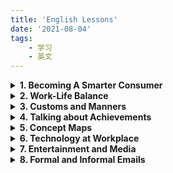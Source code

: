 ```yaml
---
title: 'English Lessons'
date: '2021-08-04'
tags:
    - 学习
    - 英文
---
```

<details >
<summary><strong>1. Becoming A Smarter Consumer</strong></summary>
 <br />
 <details>
 <summary>(1) Vocabulary</summary>
 <dl>
  <dt>halo</dt> <dd> - a ring of light</dd>
  <dt>hype</dt> <dd> - extravagant or excessive promotion</dd>
  <dt>unscramble</dt> <dd> - clarify, decode, restore to intelligible  form</dd>
  <dt>incite<dt> <dd> - stir up</dd>
  <dt>bombard</dt> <dd> - keep attacking or pressing with questions and suggestions</dd>
  <dt>landfill site</dt> <dd> - a place used for disposal of garbage</dd>
  <dt>wardrobe</dt> <dd> - a closet or movable cabinet for holding clothes</dd>
  <dt>spring up</dt> <dd> - come into existence</dd>
  <dt>prey on</dt> <dd> - to exploit, victimize, or take advantage of someone</dd>
  <dt>gullible consumers</dt> <dd> - consumers who are too willing to believe and easily tricked</dd>
</dl>
</details>

<details>
<summary>(2) Writing</summary>
<dl>
<dt>What qualities do you usually look for in a product? </dt>
<dd>
<p>Nowadays, consumers are becoming more and more aware of the importance of product quality though they may have different views about what constitute good quality of a product. The following are what I usully look for when deciding to pay for a product.</p>

<p>First, a good product must be able to fulfill a personal need. When I buy a mobile phone, I expect it to enable me to contact my friend whenever I need to.</p>

<p>Second, a good product must be reliable. It is quite irritating that a product you bought ocaasionally failed to do what it is supposed to do.</p>

<p>Third, a product of good quality must be durable and solid. A well-known difference between branded product and conterfeit product is that branded product, which is made of solid material, is much more lasting than fake product that is of inferior quality.</p>

<p>There are some other qualities one can look for in a product, such as serviceability and aesthetics, but the above-mentioned three are the most important qualities I like to see when making a purchase.</p>
</dd>

<dt>Do you think commercials can really affect behavior of buyers? Why or why not?</dt>
<dd>
<p>Businesses have invested considerable resources into advertisement, creating hype and halo around their brands. Although smart consumers figure out various ways to unscramble the magic, commercials remain effective in fluencing consumer behavior.</p>

<p>First of all, consumers are human beings. They are as emotional as they are rational. Marketters can use irrational advertising techniques to exert influence on the emotional side of human characters. For example, a shoe brand can stir up urgence to buy among consumers by advertising a new model that is for market testing purpose as limited edition.</p>

<p>Moreover, various data analysis techniques have made it much easier for markettiers to accurately identify consumer preference than before. With deep understanding of consumer preference, markettiers are able to engineer or optimize commercials in ways that communicate product features more appealingly to targeted audients.</p>

<p>In short, there are many ways by which commercials can really affect consumer behavior. </p>
</dd>

<dt>Do you think the quality of a product depends on how it is advertised? Why or why not?</dt>
<dd>  
<p>In my opinion, a heavily advertised product is likely to be of better quality.</p>

<p>It has been found that many brands have turned to new promotional tactics, focusing commercials more on quality image of brand than on features of its product. A local shoe brand, for example, named its brand as "Everbest", conveying that their quality is <em>always</em> the best in the market. If a business is willing to invest so much in creating a branded image, it is reasonable to believe that the business is serious about product quality and willing to invest efforts in improving product quality.</p>

<p>Additionally, product quality is a multi-demensional concept. Whether ot not a product is of good quality depends on how you define quality. For this reason, a well engineered advertising may educate its targeted group and construct a new way to perceive good product. Take durability of fashion prodcut for example. A fashion brand, which targets at low-income group, advertised its brand as "leading the fast-paced fashion". With such notion in mind, durability will be construed as "uneasy to follow the fast pace of fashion". Instead, consumers will perceive "cheap", which means easy to make change, as the most important quality.</p>
</dd>
</details>
</details>

<details>
<summary><strong>2. Work-Life Balance</strong></summary>
<br />

<details>
<summary>(1) Vocabulary</summary>
<dl>
<dt>disgruntled employees</dt><dd>- unhappy employees who are irritable and may lose their temper easily</dd>
<dt>irritable</dt><dd>- get angry easily</dd>
<dt>lose lose temper</dt><dd>- get anry</dd>
<dt>burn the candle at both ends</dt><dd>- overwork yourself in the morning and at night, come in early for work and bring work home</dd>
<dt>be burnt out</dt><dd>- feel exhausted</dd>
<dt>wear someone out</dt><dd>- make someone very tired</dd>
<dt>get the ball rolling</dt><dd>- get a process started</dd>
<dt>ease up a little</dt><dd>- reduce a little bit effort</dd>
<dt>idle chit-chat</dt><dd>- talk that is informal and irrelevant to work</dd>
<dt>bounce ideas off someone</dt><dd>- share ideas with someone in order to get feedback on them</dd>
<dt>to be left to your own devices</dt><dd>- to be allowed to decide what to do by yourself</dd>
<dt>make concession</dt><dd>- to give or allow something in order to end an argument or conflict</dd>
<dt>commute to work</dt><dd>- a regular journey from home to workplace</dd>
<dt>juggle work with other tasks</dt><dd>- do work and other jobs at the same time, multi-task</dd>
<dt>skip dinner to finish a task</dt><dd>too busy to take dinner</dd>
</dl>
</details>

<details>
<summary>(2) Speaking</summary>
<dl>
<dt>Tell
me about your experience of being in a place where there was happiness and a
good work-life balance. How
did you feel about it? Why do you
think people feel so overworked or stressed? </dt>
<dd>
<p>I work for a local retail company as a sales manager. My daily routine is to visit the retail outlets and help resolve problems in order for them to hit their monthly targets. This is great because I do not have to clock in and out every day. As there is no clear office hours, I can easily take some time to prepare dinner for my family and schedule appointment when necessary.</p>

<p>Another reason I like the job is that the job is full of challenge. I need to analyse problems, advise team members, and propose business solutions to improve sales revenue. This provides a good opportunity to develop problem-solving, teamwork, and leadership skills. I feel a strong sense of achievement when I see a report that shows great sales performance.</p>

<p>A sales manager tends to be overworked or stressed because they are multi-tasked and often burn candle at both ends. My way to avoid being worn out is to maintain a positive attitude to challenges and to manage time effectively by prioritzing tasks.</p>
</dd>
</dl>
</details>
</details>

<details>
<summary><strong>3. Customs and Manners</strong></summary>
<br />

<details>
<summary>(1) Vocabulary</summary>
<dl>
<dt>finesse</dt><dd>- impressive delicacy and skill</dd>
<dt>etiquette<dt><dd>- the customary code of polite behaviour in society or among members of a particular profession or group</dd>
<dt>enunciate</dt><dd>- say and pronounce clearly</dd>
<dt>rapport</dt><dd>- close and harmonious relationship</dd>
<dt>strike a balance</dt><dd>- choose a moderate stance<dd>
<dt>counterfeit</dt><dd>fake, not genuine</dd>
<dt>attire</dt><dd>- clothes especially fine or formal ones </dd>
<dt>gown</dt><dd>- a long elegant dress worn on formal occasions, wedding gown</dd>
<dt>outfit</dt><dd>- a set of clothes worn together, especially for a particular occasion</dd>
</dl>
</details>

<details>
<summary>(2) Speaking</summary>
<dl>
<dt>Describe table manners in your family. What food is usually eaten every meal in your family?</dt>
<dd>
<p>I am from a Chinese family and the table manner in my family is quite straightforward. To follow good hygiene, we often wash hands before taking dinner. We need to show respect to the seniors, so we often let the most senior members sit and eat first. We are not allowed to use our hands to handle food. If the food is too difficult to be handled by chopstics, we can use spoon or knife instead. Leaving chopstics on the top of bowl means "having finished". Instead, if we put chopstics on the side of bowl, it means "taking a break from eating".</p>

<p>We have a variety of food for dinner. Rice is usually eaten every meal as main food though we occasionally eat noodles and dumplings. In addition, vegetables are also eaten every meal to keep dinners healthy.</p>

<p>Putting chopstics vertically stuck in a bowl of rice is considered as a bad manner because it symbolizes the ritual of incense burning. It is also quite impolite to point chopstics to any other sitting around, because it means you see others as your "dish".</p>
</dd>
</dl>
</details>
</details>

<details>
<summary><strong>4. Talking about Achievements</strong></summary>
<br />
<details>
<summary>(1) Vocabulary</summary>
<dl>
<dt>excel in</dt><dd>- be proficient in; be exceptionally good at</dd>
<dt>align oneself with</dt><dd>- give support to (a person, organization, or cause) </dd>
<dt>My greatest achievement has been ...<dt><dd>- can be used to talk about past achievement</dd>
<dt>What I'm most proud of is ...</dt><dd>- can be used to talk about past achievement</dd>
<dt>stride</dt><dd>- a long and decisive step</dd>
<dt>household duties</dt><dd>- duties of taking care of family</dd>
<dt>prevailing</dt><dd>- current, existing, having most appealing or influence</dd>
<dt>unprecedented</dt><dd>- never done or known before</dd>
<dt>thriving</dt><dd>- prosperous or growing; flourishing</dd>
<dt>the brunt of</dt><dd>- the worst part or chief impact of a specified action</dd>
<dt>child-rearing</dt><dd>- bringing up or caring for a child until they are fully grown</dd>
<dt>conform to</dt><dd>- comply with rules, regulations, or standard</dd>
<dt>pale</dt><dd>- seem or become less important</dd>
<dt>harsh</dt><dd>- cruel or severe</dd>
<dt>be mindful of</dt><dd>- be aware of</dd>
</dl>
</details>

<details>
<summary>(2) Speaking</summary>
<dl>
<dt>What sort of professional achievements have you accomplished?</dt>
<dd>
<p>My greatest professional achievement has been developing up a productive sales force for my company, which resulted in 30% increase in annual sales revenue. This was a great achievement because the company sales had been stagnant for many years before I joined the company.</p>
</dd>
<dt>Did you have to overcome challenges in order to achieve your goals?</dt>
<dd>
<p>I would say it was not easy to achieve that much increase in sales. I had to overcome a number of challenges. </p>
<p>First, there was no budget for me to do advertisement. Second, the sales team was a little bit aged and it was uneasy to hire young people because at that time no young people have interest working in retail line. Last but not least, many of the sales associates were digruntled employees with negative attitude toward work. </p>
<p>To overcome the challenges, I focused my work on developing sales team. I firstly organized a series of training to improve sales and service skills. And at the same time, I tried to instill positive way of thinking into the sales associates. Most importantly, I deviced a variety of incentive programs, which were effective in motivating sales staff. My effort paid off. The company finally saw continuous improvement in sales.</p>
</dd>
<dt>What are most you most proud of?</dt>
<dd>
<p>What I am most proud of is I was promoted to the position of sales operation manager. As mentioned above, I had demonstrated strong ability to develop and lead a team. I had also shown a positive attitude toward work. With strong work ability and positive attitude, I was able to excel in the position and reap the benefits.</p>
</dd>
</dl>
</details>
</details>

<details>
<summary><strong>5. Concept Maps</strong></summary>
<br />
<details>
<summary>(1) Vocabulary</summary>
<dl>
<dt>intangible</dt><dd>- hard to define or measure; vague and abstract</dd>
<dt>photosynthesis</dt><dd>- the process by which green plants and some other organisms use sunlight to synthesize nutrients from carbon dioxide and water</dd>
<dt>colloquial</dt><dd>informal language used in ordinary or familiar conversation </dd>
</dl>
</details>
<details>
<summary>(2) Writing</summary>
<dl>
<dt>Describe the picture you see.</dt>
<dd>
<p>This picture shows a cultural event organized by Indians in a big playground.</p>

<p>On the left, a man with moustache is selling colorful balloons. He is wearing a yellow short-sleeved shirt and an orange checkered skirt. The balloons he is selling are displayed on a tree-like stand beside him.</p>

<p>A woman in front of the salesman just bought two balloons for her son. The boy is wearing a red checkered shirt and a short in black. His left hand is in his mother' hand, and his right hand is holding the two balloons his mother just bought for him. They are walking toward the big event tents located on the up-left corner of the playground.</p>

<p>Beside the big tents, people are queuing up to enter the tents.</p>

<p>Right beside the big tents, there is also a line of smaller tents decorated in different colors. In each of the small tent, there is a vendor inside selling products and services. People are walking along the small tents, browsing the products displayed inside.</p>

<p>Just behind the line of small tents, there is a big wheel with some big tubs attached to its rim.</p>

<p>On the right side of the picture, there is a big, round platform. A very big tree rooted in the center of the platform. The trunk of the tree is quite big, showing that the tree is likely an old tree. The leaves of the tree, however, are still fresh and green.</p>

<p>Beside the tree, a magician is performing magic. The magician is wearing a traditional indian outfit. He really looks like a magician because of his long beards and moustaches. And the prop on his right hand looks quite strange also. A a group of audients in differrent ages are sitting around the platform and watching his performance.</p>

<p>A signage board is standing beside the platform, showing what the performance is about.</p>
</dd>
</dl>
</details>
</details>

<details>
<summary><strong>6. Technology at Workplace</strong></summary>
<br />
<details>
<summary>(1) Vocabulary</summary>
<dl>
<dt>mechanized</dt><dd>- equipped with machines</dd>
<dt>automation</dt><dd>- use of automatic eqipments</dd>
<dt>obsolete</dt><dd>- out of fashion</dd>
<dt>cutting-edge</dt><dd>- highly advanced</dd>
<dt>user-friendly</dt><dd>- easy to use</dd>
</dl>
</details>
<details>
<summary>(2) Writing</summary>
<dl>
<dt>Tom: Hi, welcome to the chat group. What do you think of the future of the voice-activated devices in the workplace?</dt>
<dd>
<p>Me: Hi Tom. Hi everyone. Voice-activation is a cutting-edge technology. It's quite likely that voice-activated devices will be widely used to automate the business processes in workplace. Take retail shop for example, in future we will see voice-activated robots serve customer in shops. And, storemen in warehouse won't have to do physical jobs any longer. They just need to give instructions and the voice-activated robots will carry the instructions out.</p>
</dd>
<dt>Mary: Hi everyone. What is the possibility of technology continuing development?</dt>
<dd>
<p>Me: That's an interesting question. I personally think that if technology continues development, most of the technical and physical jobs will be automated or mechanised. This must be a good news because human being will be free from life-burden and thus having time and resources to develop humanity.</p>
</dd>
</dl>
</details>
</details>

<details>
<summary><strong>7. Entertainment and Media</strong></summary>
<br />
<details>
<summary>(1) Vocabulary</summary>
<dl>
<dt>cast</dt><dd>- assign a part in a play or film</dd>
<dt>poverty-stricken</dt><dd>- seriously affected by poverty</dd>
<dt>stunning</dt><dd>- extremely impressive or attractive </dd>
<dt>beyond the bubble of familiarity</dt><dd>- take on challenges and go beyond the comfort zone</dd>
<dt>nomophobia</dt><dd>- can not live without mobile phone</dd>
<dt>noteworthy</dt><dd>- worth paying attention to</dd>
<dt>level off</dt><dd>- remain at a steady level after falling or rising</dd>
<dt>viable</dt><dd>- capable of working successfully, feasible</dd>
<dt>ban</dt><dd>- officially or legally prohibited</dd>
</dl>
</details>
<details>
<summary>(2) Writing</summary>
<dl>
<dt>Look at the picture and write in 100 words of your thoughts about it.</dt>
<dd>
<p>The picture shows what a passive life style typically looks like.</p>

<p>In the picture, a young man is lying on a sofa with his head propped in the palm of his left hand. He looks bored and dispirited as he keeps switching TV channels with the remote control in the palm of his right hand.</p>

<p>The young man did not (maybe never) cook for himself, but ordered pizza and popcorn from a fast food restaurant. Obviously, he eats neither to keep fit nor for pleasure, but merely to get himself out of hunger. There are some empty beer bottles on the table in front of him. It is likely that he needs beer or alcohol to help alleviate his negative mood.</p>

<p>Probably because he rarely exercises, he is overweight and looks fat. His big tummy remains exposed even he is wearing a large size T shirt.</p>

<p>Living an inactive life style may jeopardize your health. It may cause physical and mental diseases. The best way to avoid being caught in passive life style is to stand up and do something meaningful.</p>
</dd>

<dt>Words about Media</dt>
<dd>

<strong>Words connected to newspaper</strong>
<ul>
<li>Types of newspapers: broadsheet and tabloid</li>
<li>Contents of newspaper: news report, advertisements, critic reviews, editorial opinions</li>
<li>Newspaper jobs: journalist, editor, news analyst, column writer</li>
</ul>

<strong>Words connected to television</strong>
<ul>
  <li>Television technology: liquid crystal display (LCD), high resolution, digital light processing (DLP), curved screen, voice activated TV</li>
  <li>Television programmes: weather broadcasting, news report, news analysis, documentary, TV series, talk shows, fashion shows, sports and recreation, brand advertisement</li>
  <li>People work for television: documentarian, photographer, performer, writer and editor, visual effect artist, cinematographer, custume designer, casting director, sports commentators</li>
</ul>

<strong>Words connected to radio</strong>
<ul>
  <li>Types of radio stations: AM (amplitude modulation) stations, FM (frequency modulation) stations</li>
  <li>Genres of radio programmes: news and current affairs, radio comedy, radio drama and music, dialogues</li>
  <li>People work for radio: news director, announcer, broadcaster, radio station engineer, music director</li>
</ul>

<strong>Words connected to new media / online media</strong>
<ul>
  <li>Types of online media: website, online forum, podcast, blog, email, social networking sites</li>
  <li>Contents shared across online media: infographics, videos, ebooks, podcasts, gifs, images, blog articles, newsletters, online games, product reviews, tweets, webinars, posts</li>
  <li>Users of online media: bloggers, influencers, commentators, marketers</li>
</ul>

<strong>Kinds of news / kinds of news story</strong>
<ul>
  <li>sports news, political news, business news, entertainment news, investigative news</li>
  <li>domestic news, international news, local news</li>
</ul>

<strong>People connected to news and media</strong>
<ul>
<li>journalist, editor, commentator, news analyst, column writer, presenter, broadcaster</li>
  <li>audients, blogger, influencers and followers</li>
</ul>

<strong>Positive words connected to news and media</strong>
<ul>
  <li>informative, educational, insightful, powerful, impactful, transparent</li>
  </ul>

<strong>Negative words connected news and media</strong>
<ul>
  <li>fake news, rumor, gossip, misleading, violence, pornography, brain-washing</li>
  </ul>

</dd>
</dl>
</details>
</details>

<details>
<summary><strong>8. Formal and Informal Emails</strong></summary>
<br />
<details>
<summary>(1) Vocabulary</summary>
<dl>
<dt>subject line</dt><dd>- a line about the topic of an email</dd>
<dt>recipient</dt><dd>- the person whom an email is intended to be sent to</dd>
<dt>courteous</dt><dd>- polite, respectful, and considerate in manner</dd>
<dt>garble</dt><dd>- reproduce in a confused and distorted way</dd>
<dt>cc</dt><dd>- carbon copy</dd>
<dt>bcc</dt><dd>- blind carbon copy</dd>
<dt>unforeseen</dt><dd>- unexpected</dd>
<dt>dismay</dt><dd>- concern and distress caused by something unexpected</dd>
<dt>overdose</dt><dd>- an excessive and dangerous dose of a drug</dd>
<dt>prescription</dt><dd>- an instruction written by a medical practitioner that authorizes a patient to be issued with a medicine or treatment</dd>
<dt>Some formal writing</dt><dd>
- Please send my regards to everyone <br>
- I am writing in response to your ... <br>
- Look forawrd to hearing from you at your earliest convenience <br>
- Please find attached the documents you requested <br>
<dt>Some informal writing</dt>
- Thank you so much for inviting me to your home yesterday <br>
- Please email me soon <br>
- How're you doing? <br>
- I'm sorry we haven't been in touch for such a long time <br>
- I thought I'd drop you a line rather than call <br>
  </dd>
<dt>
</dl>
</details>
<details>
<summary>(2) Writing</summary>
<dl>
<dt>Write an email about a problem you encountered after you bought an electronic/electrical item from a retail or an online store. Use the model in C2 Activity 1 and the questions below to help you.
</dt>
<dd>
From: yzc@gmail.com <br>
To: customerservice@electroX.com.sg <br>
Subject: Defective vacuum cleaner received (order #435231) <br>

<hr />

<p>Dear person-in-charge,</p>

<p>On 5th of July 2021 I purchased a desktop computer (iMac v.11, order #839412345)  at your retail shop in Waterway Point shopping mall. And, I received the computer this afternoon. </p>

<p>Unfortunately, the computer has not performed well because the screen keeps flickering. And, the key of P on the keyboard is not clickable at all.</p>

<p>To solve the problem, I would like to request for a refund. The receipt and delivery order are attached for your reference.</p>

<p>I look forward to your prompt reply. You can contact me at my mobile phone number at 92783375.</p>



<p>Yours faithfully,</p>

John C
</dd>
<dt>You will be attending a business seminar next week. You found out your friend Jamie will be attending too. Write an informal email to her.</dt>
<dd>
From: yzc@gmail.com <br>
To: jamie@gmail.com <br>
Subject: Attending business seminar together <br>

<hr />

Hi Jamie,

Long time no see! How are you?

I came across you are attending the seminar on "Change Management and Business Adaptability" next week. I am also invited to attend the seminar.

What a good chance to meet up!! I'd love to have coffee together with you after the seminar.

Please confirm your attendance. I will be waiting for you at the main entrance. 

Look forward to seeing you again.

Much love,

John

</dd>
<dt>You are the head of the department. Your staff Peter Lee will be organizing the upcoming customer-solution conference. Write an email to the staff. Inform them that Peter is in charge, and to attend a meeting with him to discuss the details of the conference.
</dt>
<dd>
From: yzc@abc.com.sg <br>
To: myteam@abc.com.sg <br>
Subject: Preparation for Customer-Solution Conference <br>

<hr />

Dear All,

I am writing to inform you that the Peter Lee will be in charge and organising the upcoming customer-solution conference.

</dd>
</dl>
</details>
</details>
